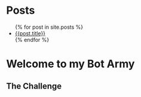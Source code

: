 # Posts


<ul>
  {% for post in site.posts %}
    <li>
      <a href="{{site.baseurl}}{{post.url}}">{{post.title}}</a>
    </li>
  {% endfor %}
</ul>

# Welcome to my Bot Army

## The Challenge
